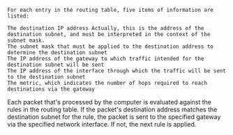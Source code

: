 ```
For each entry in the routing table, five items of information are listed:

The destination IP address Actually, this is the address of the destination subnet, and must be interpreted in the context of the subnet mask.
The subnet mask that must be applied to the destination address to determine the destination subnet
The IP address of the gateway to which traffic intended for the destination subnet will be sent
The IP address of the interface through which the traffic will be sent to the destination subnet
The metric, which indicates the number of hops required to reach destinations via the gateway
```

Each packet that's processed by the computer is evaluated against the rules in the routing table. If the packet's destination address matches the destination subnet for the rule, the packet is sent to the specified gateway via the specified network interface. If not, the next rule is applied.
